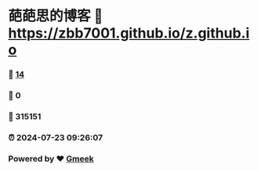 # 葩葩思的博客 :link: https://zbb7001.github.io/z.github.io 
### :page_facing_up: [14](https://zbb7001.github.io/z.github.io/tag.html) 
### :speech_balloon: 0 
### :hibiscus: 315151 
### :alarm_clock: 2024-07-23 09:26:07 
### Powered by :heart: [Gmeek](https://github.com/Meekdai/Gmeek)
